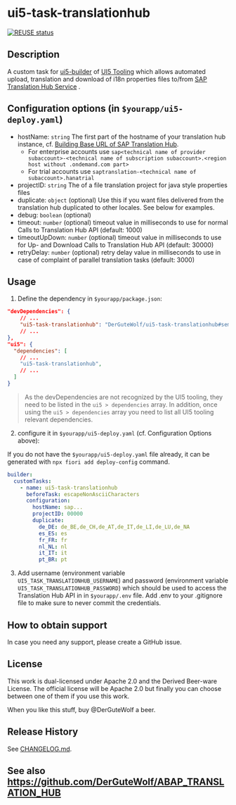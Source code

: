 # ui5-task-translationhub
[![REUSE status](https://api.reuse.software/badge/github.com/DerGuteWolf/ui5-task-translationhub)](https://api.reuse.software/info/github.com/DerGuteWolf/ui5-task-translationhub)

## Description
A custom task for [ui5-builder](https://github.com/SAP/ui5-builder) of [UI5 Tooling](https://sap.github.io/ui5-tooling/) which allows automated upload, translation and download of i18n properties files to/from [SAP Translation Hub Service](https://help.sap.com/viewer/p/SAP_TRANSLATION_HUB) .

## Configuration options (in `$yourapp/ui5-deploy.yaml`)

- hostName: `string`
  The first part of the hostname of your translation hub instance, cf. [Building Base URL of SAP Translation Hub](https://help.sap.com/viewer/ed6ce7a29bdd42169f5f0d7868bce6eb/Cloud/en-US/3a011fba82644259a2cc3c919863f4b4.html).
  - For enterprise accounts use `sap<technical name of provider subaccount>-<technical name of subscription subaccount>.<region host without .ondemand.com part>`
  - For trial accounts use `saptranslation-<technical name of subaccount>.hanatrial`
- projectID: `string`
  The <translation project ID> of a file translation project for java style properties files
- duplicate: `object` (optional)
  Use this if you want files delivered from the translation hub duplicated to other locales. See below for examples. 
- debug: `boolean` (optional)
- timeout: `number` (optional)
  timeout value in milliseconds to use for normal Calls to Translation Hub API (default: 1000)
- timeoutUpDown: `number` (optional)
  timeout value in milliseconds to use for Up- and Download Calls to Translation Hub API (default: 30000)
- retryDelay: `number` (optional)
  retry delay value in milliseconds to use in case of complaint of parallel translation tasks (default: 3000)
  
  
## Usage

1. Define the dependency in `$yourapp/package.json`:

```json
"devDependencies": {
    // ...
    "ui5-task-translationhub": "DerGuteWolf/ui5-task-translationhub#semver:^1.0.0"
    // ...
},
"ui5": {
  "dependencies": [
    // ...
    "ui5-task-translationhub",
    // ...
  ]
}
```

> As the devDependencies are not recognized by the UI5 tooling, they need to be listed in the `ui5 > dependencies` array. In addition, once using the `ui5 > dependencies` array you need to list all UI5 tooling relevant dependencies.

2. configure it in `$yourapp/ui5-deploy.yaml` (cf. Configuration Options above):

If you do not have the `$yourapp/ui5-deploy.yaml` file already, it can be generated with `npx fiori add deploy-config` command.

```yaml
builder:
  customTasks:
    - name: ui5-task-translationhub
      beforeTask: escapeNonAsciiCharacters
      configuration:
        hostName: sap...
        projectID: 00000
        duplicate:
          de_DE: de_BE,de_CH,de_AT,de_IT,de_LI,de_LU,de_NA
          es_ES: es
          fr_FR: fr
          nl_NL: nl
          it_IT: it
          pt_BR: pt
```

3. Add username (environment variable `UI5_TASK_TRANSLATIONHUB_USERNAME`) and password (environment variable `UI5_TASK_TRANSLATIONHUB_PASSWORD`) which should be used to access the Translation Hub API in in `$yourapp/.env` file. Add .env to your .gitignore file to make sure to never commit the credentials.

## How to obtain support
In case you need any support, please create a GitHub issue.

## License
This work is dual-licensed under Apache 2.0 and the Derived Beer-ware License. The official license will be Apache 2.0 but finally you can choose between one of them if you use this work.

When you like this stuff, buy @DerGuteWolf a beer.

## Release History
See [CHANGELOG.md](CHANGELOG.md).

## See also https://github.com/DerGuteWolf/ABAP_TRANSLATION_HUB
